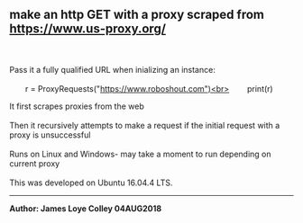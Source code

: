 ## make an http GET with a proxy scraped from https://www.us-proxy.org/
<br><br>
Pass it a fully qualified URL when inializing an instance:
<br><br>
&emsp;&emsp;r = ProxyRequests("https://www.roboshout.com")<br>
&emsp;&emsp;print(r)

It first scrapes proxies from the web
<br><br>
Then it recursively attempts to make a request if the initial request with a proxy is unsuccessful
<br><br>
Runs on Linux and Windows- may take a moment to run depending on current proxy
<br><br>
This was developed on Ubuntu 16.04.4 LTS.
<hr>
<b>Author: James Loye Colley  04AUG2018</b>
